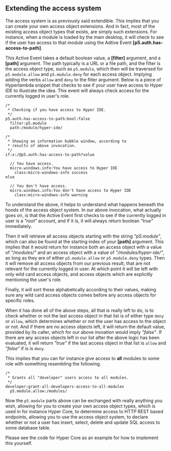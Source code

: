 ## Extending the access system

The access system is as previously said extendible. This implies that you can create your own access object
extensions. And in fact, most of the existing access object types that exists, are simply such extensions.
For instance, when a module is loaded by the main desktop, it will check to see if the user has access to
that module using the Adtive Event **[p5.auth.has-access-to-path]**.

This Active Event takes a default boolean value, a **[filter]** argument, and a **[path]** argument. The
path typically is a URL or a file path, and the filter is the access object type, such as `p5.module`, which
then will be traversed for `p5.module.allow` and `p5.module.deny` for each access object. Implying adding
the verbs `allow` and `deny` to the filter argument. Below is a piece of Hyperlambda snippet that checks to
see if your user have access to Hyper IDE to illustrate the idea. This event will always check access
for the currently logged in user's role.

```hyperlambda-snippet
/*
 * Checking if you have access to Hyper IDE.
 */
p5.auth.has-access-to-path:bool:false
  filter:p5.module
  path:/module/hyper-ide/

/*
 * Showing an information bubble window, according to
 * results of above invocation.
 */
if:x:/@p5.auth.has-access-to-path?value

  // You have access.
  micro.windows.info:You have access to Hyper IDE
    class:micro-windows-info success
else

  // You don't have access.
  micro.windows.info:You don't have access to Hyper IDE
    class:micro-windows-info warning
```

To understand the above, it helps to understand what happens beneath the hoods of the access object system.
In our above invocation, what actually goes on, is that the Active Event first checks to see if the
currently logged in user is a _"root"_ account, and if it is, it will always return boolean _"true"_
immediately.

Then it will retrieve all access objects starting with the string _"p5.module"_, which can also be found
at the starting index of your **[path]** argument. This implies that it would return for instance both
an access object with a value of _"/modules/"_ and an access object with a value of _"/modules/hyper-ide/"_,
as long as they are of either `p5.module.allow` or `p5.module.deny` types. Then it will remove all
access objects from our previous result, that are not relevant for the currently logged in user. At which
point it will be left with only wild card access objects, and access objects which are explicitly mentioning
the user's role.

Finally, it will sort these alphabetically according to their values, making sure any wild card access
objects comes before any access objects for specific roles.

When it has done all of the above steps, all that is really left to do, is to check whether or not the
last access object in that list is of either type `deny` or `allow`, which determines whether or not
the user has access to the object or not. And if there are no access objects left, it will return the
default value, provided by its caller, which for our above invoation would imply _"false"_. If there are
any access objects left in our list after the above logic has been evaluated, it will return _"true"_ if
the last access object in that list is `allow` and _"false"_ if is is `deny`.

This implies that you can for instance give access to **all** modules to some role with something resembling
the following.

```hyperlambda
/*
 * Grants all "developer" users access to all modules.
 */
developer:grant-all-developers-access-to-all-modules
  p5.module.allow:/modules/
```

Now the `p5.module` parts above can be exchanged with really anything you wish, allowing for you to
create your own access object types, which is used in for instance Hyper Core, to determine access
to HTTP REST based endpoints, allowing you to use the access object system, to declare whether or
not a user has insert, select, delete and update SQL access to some database table.

Please see the code for Hyper Core as an example for how to implement this yourself.
